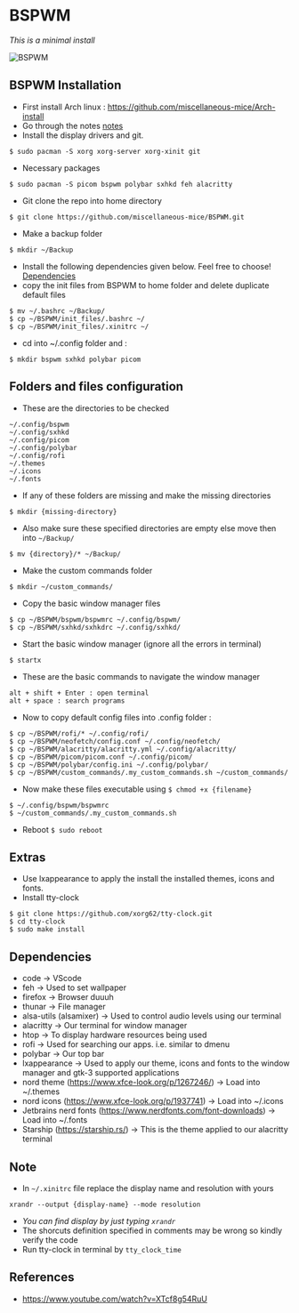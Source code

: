 # BSPWM

*This is a minimal install*

![BSPWM](https://github.com/miscellaneous-mice/BSPWM/assets/79500624/e8b5d078-48cb-4631-b978-6e189cd2554e)


## BSPWM Installation
- First install Arch linux : https://github.com/miscellaneous-mice/Arch-install
- Go through the notes [notes](https://github.com/miscellaneous-mice/BSPWM#note)
- Install the display drivers and git.
```
$ sudo pacman -S xorg xorg-server xorg-xinit git
```
- Necessary packages
```
$ sudo pacman -S picom bspwm polybar sxhkd feh alacritty
```
- Git clone the repo into home directory
```
$ git clone https://github.com/miscellaneous-mice/BSPWM.git
```
- Make a backup folder
```
$ mkdir ~/Backup
```
- Install the following dependencies given below. Feel free to choose! [Dependencies](https://github.com/miscellaneous-mice/BSPWM#dependencies)
- copy the init files from BSPWM to home folder and delete duplicate default files
```
$ mv ~/.bashrc ~/Backup/
$ cp ~/BSPWM/init_files/.bashrc ~/
$ cp ~/BSPWM/init_files/.xinitrc ~/
```
- cd into ~/.config folder and :
```
$ mkdir bspwm sxhkd polybar picom
```

## Folders and files configuration

- These are the directories to be checked
```
~/.config/bspwm
~/.config/sxhkd
~/.config/picom
~/.config/polybar
~/.config/rofi
~/.themes
~/.icons
~/.fonts
```
- If any of these folders are missing and make the missing directories
```
$ mkdir {missing-directory}
```
- Also make sure these specified directories are empty else move then into ```~/Backup/```
```
$ mv {directory}/* ~/Backup/
```
- Make the custom commands folder
```
$ mkdir ~/custom_commands/
```
- Copy the basic window manager files
```
$ cp ~/BSPWM/bspwm/bspwmrc ~/.config/bspwm/
$ cp ~/BSPWM/sxhkd/sxhkdrc ~/.config/sxhkd/
```
- Start the basic window manager (ignore all the errors in terminal)
```
$ startx
```
- These are the basic commands to navigate the window manager
```
alt + shift + Enter : open terminal
alt + space : search programs
```
- Now to copy default config files into .config folder :
```
$ cp ~/BSPWM/rofi/* ~/.config/rofi/ 
$ cp ~/BSPWM/neofetch/config.conf ~/.config/neofetch/
$ cp ~/BSPWM/alacritty/alacritty.yml ~/.config/alacritty/
$ cp ~/BSPWM/picom/picom.conf ~/.config/picom/
$ cp ~/BSPWM/polybar/config.ini ~/.config/polybar/
$ cp ~/BSPWM/custom_commands/.my_custom_commands.sh ~/custom_commands/
```
- Now make these files executable using ```$ chmod +x {filename}```
```
$ ~/.config/bspwm/bspwmrc
$ ~/custom_commands/.my_custom_commands.sh
```
- Reboot ```$ sudo reboot```

## Extras
- Use lxappearance to apply the install the installed themes, icons and fonts.
- Install tty-clock
```
$ git clone https://github.com/xorg62/tty-clock.git
$ cd tty-clock
$ sudo make install
```

## Dependencies
- code -> VScode
- feh -> Used to set wallpaper
- firefox -> Browser duuuh
- thunar -> File manager
- alsa-utils (alsamixer) -> Used to control audio levels using our terminal
- alacritty -> Our terminal for window manager
- htop -> To display hardware resources being used
- rofi -> Used for searching our apps. i.e. similar to dmenu
- polybar -> Our top bar
- lxappearance -> Used to apply our theme, icons and fonts to the window manager and gtk-3 supported applications
- nord theme (https://www.xfce-look.org/p/1267246/) -> Load into ~/.themes
- nord icons (https://www.xfce-look.org/p/1937741)  -> Load into ~/.icons
- Jetbrains nerd fonts (https://www.nerdfonts.com/font-downloads) -> Load into ~/.fonts
- Starship (https://starship.rs/) -> This is the theme applied to our alacritty terminal

## Note
- In ```~/.xinitrc``` file replace the display name and resolution with yours
```
xrandr --output {display-name} --mode resolution
```
- *You can find display by just typing ```xrandr```*
- The shorcuts definition specified in comments may be wrong so kindly verify the code
- Run tty-clock in terminal by ```tty_clock_time```

## References
- https://www.youtube.com/watch?v=XTcf8g54RuU
